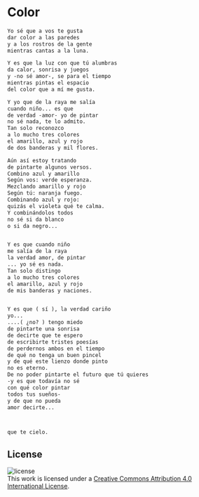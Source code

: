 # Color

```markdown
Yo sé que a vos te gusta
dar color a las paredes
y a los rostros de la gente
mientras cantas a la luna.

Y es que la luz con que tú alumbras
da calor, sonrisa y juegos
y -no sé amor-, se para el tiempo
mientras pintas el espacio
del color que a mí me gusta.

Y yo que de la raya me salía
cuando niño... es que
de verdad -amor- yo de pintar
no sé nada, te lo admito.
Tan solo reconozco
a lo mucho tres colores
el amarillo, azul y rojo
de dos banderas y mil flores.

Aún así estoy tratando
de pintarte algunos versos.
Combino azul y amarillo
Según vos: verde esperanza.
Mezclando amarillo y rojo
Según tú: naranja fuego.
Combinando azul y rojo:
quizás el violeta qué te calma.
Y combinándolos todos
no sé si da blanco
o si da negro...


Y es que cuando niño
me salía de la raya
la verdad amor, de pintar
... yo sé es nada.
Tan solo distingo
a lo mucho tres colores
el amarillo, azul y rojo
de mis banderas y naciones.


Y es que ( sí ), la verdad cariño
yo...
....( ¿no? ) tengo miedo
de pintarte una sonrisa
de decirte que te espero
de escribirte tristes poesías
de perdernos ambos en el tiempo
de qué no tenga un buen pincel
y de qué este lienzo donde pinto
no es eterno.
De no poder pintarte el futuro que tú quieres
-y es que todavía no sé
con qué color pintar
todos tus sueños-
y de que no pueda
amor decirte...



que te cielo.
```

## License

![license](https://i.creativecommons.org/l/by/4.0/88x31.png)<br/>
This work is licensed under a [Creative Commons Attribution 4.0 International License](http://creativecommons.org/licenses/by/4.0/).
